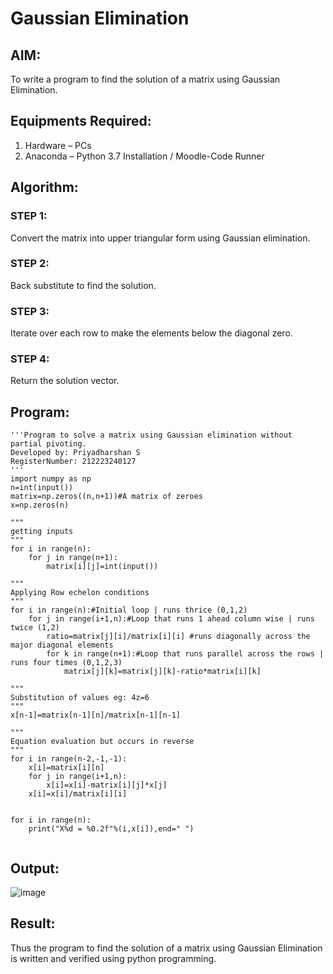 # Gaussian Elimination

## AIM:
To write a program to find the solution of a matrix using Gaussian Elimination.

## Equipments Required:
1. Hardware – PCs
2. Anaconda – Python 3.7 Installation / Moodle-Code Runner

## Algorithm:

### STEP 1:
Convert the matrix into upper triangular form using Gaussian elimination.

### STEP 2:
Back substitute to find the solution.

### STEP 3:
Iterate over each row to make the elements below the diagonal zero.

### STEP 4:
Return the solution vector.

## Program:
```
'''Program to solve a matrix using Gaussian elimination without partial pivoting.
Developed by: Priyadharshan S
RegisterNumber: 212223240127
'''
import numpy as np
n=int(input())
matrix=np.zeros((n,n+1))#A matrix of zeroes
x=np.zeros(n)

"""
getting inputs
"""
for i in range(n):
    for j in range(n+1):
        matrix[i][j]=int(input())

"""
Applying Row echelon conditions 
"""
for i in range(n):#Initial loop | runs thrice (0,1,2)
    for j in range(i+1,n):#Loop that runs 1 ahead column wise | runs twice (1,2)
        ratio=matrix[j][i]/matrix[i][i] #runs diagonally across the major diagonal elements
        for k in range(n+1):#Loop that runs parallel across the rows | runs four times (0,1,2,3)
            matrix[j][k]=matrix[j][k]-ratio*matrix[i][k]
            
"""
Substitution of values eg: 4z=6
"""
x[n-1]=matrix[n-1][n]/matrix[n-1][n-1]

"""
Equation evaluation but occurs in reverse
"""
for i in range(n-2,-1,-1):
    x[i]=matrix[i][n]
    for j in range(i+1,n):
        x[i]=x[i]-matrix[i][j]*x[j]
    x[i]=x[i]/matrix[i][i]
    
    
for i in range(n):
    print("X%d = %0.2f"%(i,x[i]),end=" ")
        
```

## Output:

![image](https://github.com/S-Priyadharshan/Gaussian/assets/145854138/35bbe348-c6c3-4aa1-b98c-1fa2520d8306)


## Result:
Thus the program to find the solution of a matrix using Gaussian Elimination is written and verified using python programming.

